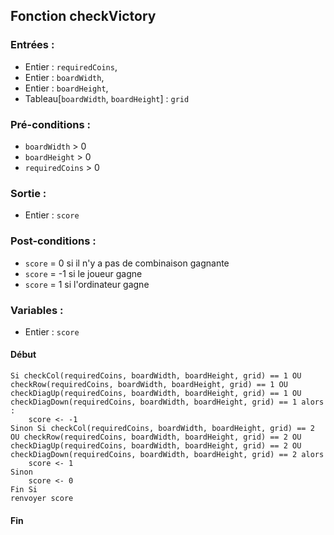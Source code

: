 ## Fonction checkVictory


### Entrées :
- Entier : `requiredCoins`,
- Entier : `boardWidth`,
- Entier : `boardHeight`,
- Tableau[`boardWidth`, `boardHeight`] : `grid`

### Pré-conditions :
- `boardWidth` > 0
- `boardHeight` > 0
- `requiredCoins` > 0

### Sortie :
- Entier : `score`

### Post-conditions :
- `score` = 0 si il n'y a pas de combinaison gagnante
- `score` = -1 si le joueur gagne
- `score` = 1 si l'ordinateur gagne

### Variables :
- Entier : `score`

#### Début

    Si checkCol(requiredCoins, boardWidth, boardHeight, grid) == 1 OU checkRow(requiredCoins, boardWidth, boardHeight, grid) == 1 OU checkDiagUp(requiredCoins, boardWidth, boardHeight, grid) == 1 OU checkDiagDown(requiredCoins, boardWidth, boardHeight, grid) == 1 alors :
        score <- -1
    Sinon Si checkCol(requiredCoins, boardWidth, boardHeight, grid) == 2 OU checkRow(requiredCoins, boardWidth, boardHeight, grid) == 2 OU checkDiagUp(requiredCoins, boardWidth, boardHeight, grid) == 2 OU checkDiagDown(requiredCoins, boardWidth, boardHeight, grid) == 2 alors
        score <- 1
    Sinon
        score <- 0
    Fin Si
    renvoyer score

#### Fin
	
					
				
				
			 
